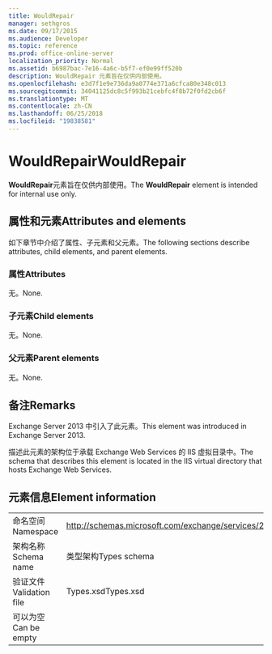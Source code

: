 ```yaml
---
title: WouldRepair
manager: sethgros
ms.date: 09/17/2015
ms.audience: Developer
ms.topic: reference
ms.prod: office-online-server
localization_priority: Normal
ms.assetid: b6987bac-7e16-4a6c-b5f7-ef0e99ff520b
description: WouldRepair 元素旨在仅供内部使用。
ms.openlocfilehash: e3d7f1e9e736da9a0774e371a6cfca80e348c013
ms.sourcegitcommit: 34041125dc8c5f993b21cebfc4f8b72f0fd2cb6f
ms.translationtype: MT
ms.contentlocale: zh-CN
ms.lasthandoff: 06/25/2018
ms.locfileid: "19838581"
---
```

# <a name="wouldrepair"></a><span data-ttu-id="29eb8-103">WouldRepair</span><span class="sxs-lookup"><span data-stu-id="29eb8-103">WouldRepair</span></span>

<span data-ttu-id="29eb8-104">**WouldRepair**元素旨在仅供内部使用。</span><span class="sxs-lookup"><span data-stu-id="29eb8-104">The **WouldRepair** element is intended for internal use only.</span></span> 

## <a name="attributes-and-elements"></a><span data-ttu-id="29eb8-105">属性和元素</span><span class="sxs-lookup"><span data-stu-id="29eb8-105">Attributes and elements</span></span>

<span data-ttu-id="29eb8-106">如下章节中介绍了属性、子元素和父元素。</span><span class="sxs-lookup"><span data-stu-id="29eb8-106">The following sections describe attributes, child elements, and parent elements.</span></span>
  
### <a name="attributes"></a><span data-ttu-id="29eb8-107">属性</span><span class="sxs-lookup"><span data-stu-id="29eb8-107">Attributes</span></span>

<span data-ttu-id="29eb8-108">无。</span><span class="sxs-lookup"><span data-stu-id="29eb8-108">None.</span></span>
  
### <a name="child-elements"></a><span data-ttu-id="29eb8-109">子元素</span><span class="sxs-lookup"><span data-stu-id="29eb8-109">Child elements</span></span>

<span data-ttu-id="29eb8-110">无。</span><span class="sxs-lookup"><span data-stu-id="29eb8-110">None.</span></span>
  
### <a name="parent-elements"></a><span data-ttu-id="29eb8-111">父元素</span><span class="sxs-lookup"><span data-stu-id="29eb8-111">Parent elements</span></span>

<span data-ttu-id="29eb8-112">无。</span><span class="sxs-lookup"><span data-stu-id="29eb8-112">None.</span></span>
  
## <a name="remarks"></a><span data-ttu-id="29eb8-113">备注</span><span class="sxs-lookup"><span data-stu-id="29eb8-113">Remarks</span></span>

<span data-ttu-id="29eb8-114">Exchange Server 2013 中引入了此元素。</span><span class="sxs-lookup"><span data-stu-id="29eb8-114">This element was introduced in Exchange Server 2013.</span></span>
  
<span data-ttu-id="29eb8-115">描述此元素的架构位于承载 Exchange Web Services 的 IIS 虚拟目录中。</span><span class="sxs-lookup"><span data-stu-id="29eb8-115">The schema that describes this element is located in the IIS virtual directory that hosts Exchange Web Services.</span></span>
  
## <a name="element-information"></a><span data-ttu-id="29eb8-116">元素信息</span><span class="sxs-lookup"><span data-stu-id="29eb8-116">Element information</span></span>

|||
|:-----|:-----|
|<span data-ttu-id="29eb8-117">命名空间</span><span class="sxs-lookup"><span data-stu-id="29eb8-117">Namespace</span></span>  <br/> |http://schemas.microsoft.com/exchange/services/2006/types  <br/> |
|<span data-ttu-id="29eb8-118">架构名称</span><span class="sxs-lookup"><span data-stu-id="29eb8-118">Schema name</span></span>  <br/> |<span data-ttu-id="29eb8-119">类型架构</span><span class="sxs-lookup"><span data-stu-id="29eb8-119">Types schema</span></span>  <br/> |
|<span data-ttu-id="29eb8-120">验证文件</span><span class="sxs-lookup"><span data-stu-id="29eb8-120">Validation file</span></span>  <br/> |<span data-ttu-id="29eb8-121">Types.xsd</span><span class="sxs-lookup"><span data-stu-id="29eb8-121">Types.xsd</span></span>  <br/> |
|<span data-ttu-id="29eb8-122">可以为空</span><span class="sxs-lookup"><span data-stu-id="29eb8-122">Can be empty</span></span>  <br/> ||
   

